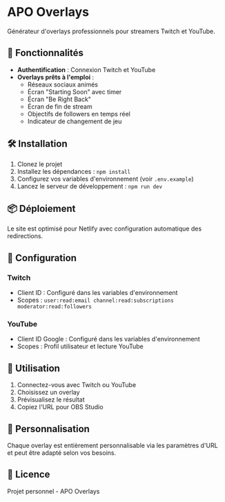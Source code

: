 # APO Overlays

Générateur d'overlays professionnels pour streamers Twitch et YouTube.

## 🚀 Fonctionnalités

- **Authentification** : Connexion Twitch et YouTube
- **Overlays prêts à l'emploi** :
  - Réseaux sociaux animés
  - Écran "Starting Soon" avec timer
  - Écran "Be Right Back"
  - Écran de fin de stream
  - Objectifs de followers en temps réel
  - Indicateur de changement de jeu

## 🛠️ Installation

1. Clonez le projet
2. Installez les dépendances : `npm install`
3. Configurez vos variables d'environnement (voir `.env.example`)
4. Lancez le serveur de développement : `npm run dev`

## 📦 Déploiement

Le site est optimisé pour Netlify avec configuration automatique des redirections.

## 🔧 Configuration

### Twitch
- Client ID : Configuré dans les variables d'environnement
- Scopes : `user:read:email channel:read:subscriptions moderator:read:followers`

### YouTube
- Client ID Google : Configuré dans les variables d'environnement
- Scopes : Profil utilisateur et lecture YouTube

## 📱 Utilisation

1. Connectez-vous avec Twitch ou YouTube
2. Choisissez un overlay
3. Prévisualisez le résultat
4. Copiez l'URL pour OBS Studio

## 🎨 Personnalisation

Chaque overlay est entièrement personnalisable via les paramètres d'URL et peut être adapté selon vos besoins.

## 📄 Licence

Projet personnel - APO Overlays